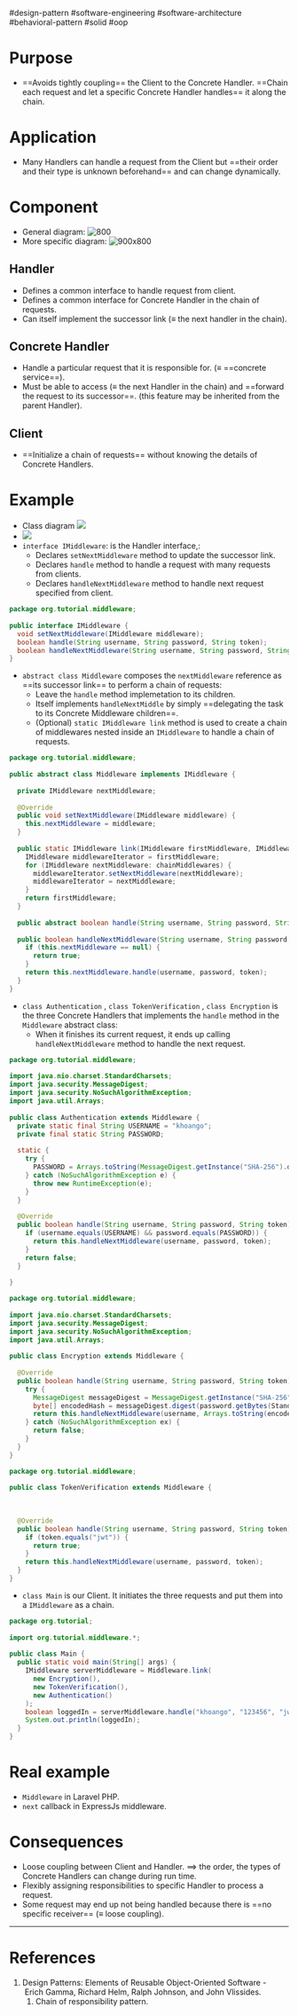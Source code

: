 #design-pattern  #software-engineering  #software-architecture #behavioral-pattern #solid #oop 

# Purpose
- ==Avoids tightly coupling== the Client to the Concrete Handler. ==Chain each request and let a specific Concrete Handler handles== it along the chain.
# Application
- Many Handlers can handle a request from the Client but ==their order and their type is unknown beforehand== and can change dynamically.
# Component
- General diagram: ![800](Pasted%20image%2020240717172829.png)
- More specific diagram: ![900x800](Pasted%20image%2020240717173021.png)
## Handler
- Defines a common interface to handle request from client.
- Defines a common interface for Concrete Handler in the chain of requests.
- Can itself implement the successor link ($\equiv$ the next handler in the chain).
## Concrete Handler
- Handle a particular request that it is responsible for. ($\equiv$ ==concrete service==).
- Must be able to access ($\equiv$ the next Handler in the chain) and ==forward the request to its successor==. (this feature may be inherited from the parent Handler).
## Client
- ==Initialize a chain of requests== without knowing the details of Concrete Handlers.

# Example
- Class diagram ![](Pasted%20image%2020240717180608.png)
- ![](Pasted%20image%2020240717195622.png)
- `interface IMiddleware`: is the Handler interface,:
	- Declares `setNextMiddleware` method to update the successor link.
	- Declares `handle`  method to handle a request with many requests from clients.
	- Declares `handleNextMiddleware` method to handle next request specified from client.
```java
package org.tutorial.middleware;  
  
public interface IMiddleware {  
  void setNextMiddleware(IMiddleware middleware);  
  boolean handle(String username, String password, String token);  
  boolean handleNextMiddleware(String username, String password, String token);  
}
```

- `abstract class Middleware` composes the `nextMiddleware` reference as ==its successor link== to perform a chain of requests:
	- Leave the `handle` method implemetation to its children.
	- Itself implements `handleNextMiddle` by simply ==delegating the task to its Concrete Middleware children==.
	- (Optional) `static IMiddleware link` method is used to create a chain of middlewares nested inside an `IMiddleware` to handle a chain of requests.
```java
package org.tutorial.middleware;  
  
public abstract class Middleware implements IMiddleware {  
  
  private IMiddleware nextMiddleware;  
  
  @Override  
  public void setNextMiddleware(IMiddleware middleware) {  
    this.nextMiddleware = middleware;  
  }  
  
  public static IMiddleware link(IMiddleware firstMiddleware, IMiddleware ...chainMiddlewares) {  
    IMiddleware middlewareIterator = firstMiddleware;  
    for (IMiddleware nextMiddleware: chainMiddlewares) {  
      middlewareIterator.setNextMiddleware(nextMiddleware);  
      middlewareIterator = nextMiddleware;  
    }  
    return firstMiddleware;  
  }  
  
  public abstract boolean handle(String username, String password, String token);  
  
  public boolean handleNextMiddleware(String username, String password, String token) {  
    if (this.nextMiddleware == null) {  
      return true;  
    }  
    return this.nextMiddleware.handle(username, password, token);  
  }  
}
```
- `class Authentication` , `class TokenVerification` , `class Encryption` is the three Concrete Handlers that implements the `handle` method in the `Middleware` abstract class:
	- When it finishes its current request, it ends up calling `handleNextMiddleware` method to handle the next request.
```java
package org.tutorial.middleware;  
  
import java.nio.charset.StandardCharsets;  
import java.security.MessageDigest;  
import java.security.NoSuchAlgorithmException;  
import java.util.Arrays;  
  
public class Authentication extends Middleware {  
  private static final String USERNAME = "khoango";  
  private final static String PASSWORD;  
  
  static {  
    try {  
      PASSWORD = Arrays.toString(MessageDigest.getInstance("SHA-256").digest("123456".getBytes(StandardCharsets.UTF_8)));  
    } catch (NoSuchAlgorithmException e) {  
      throw new RuntimeException(e);  
    }  
  }  
  
  @Override  
  public boolean handle(String username, String password, String token) {  
    if (username.equals(USERNAME) && password.equals(PASSWORD)) {  
      return this.handleNextMiddleware(username, password, token);  
    }  
    return false;  
  }  
  
}
```

```java
package org.tutorial.middleware;  
  
import java.nio.charset.StandardCharsets;  
import java.security.MessageDigest;  
import java.security.NoSuchAlgorithmException;  
import java.util.Arrays;  
  
public class Encryption extends Middleware {  
  
  @Override  
  public boolean handle(String username, String password, String token) {  
    try {  
      MessageDigest messageDigest = MessageDigest.getInstance("SHA-256");  
      byte[] encodedHash = messageDigest.digest(password.getBytes(StandardCharsets.UTF_8));  
      return this.handleNextMiddleware(username, Arrays.toString(encodedHash), token);  
    } catch (NoSuchAlgorithmException ex) {  
      return false;  
    }  
  }  
}
```

```java
package org.tutorial.middleware;  
  
public class TokenVerification extends Middleware {  
  
  
  
  @Override  
  public boolean handle(String username, String password, String token) {  
    if (token.equals("jwt")) {  
      return true;  
    }  
    return this.handleNextMiddleware(username, password, token);  
  }  
}
```

- `class Main` is our Client. It initiates the three requests and put them into a `IMiddleware` as a chain.
```java
package org.tutorial;  
  
import org.tutorial.middleware.*;  
  
public class Main {  
  public static void main(String[] args) {  
    IMiddleware serverMiddleware = Middleware.link(  
      new Encryption(),  
      new TokenVerification(),  
      new Authentication()  
    );  
    boolean loggedIn = serverMiddleware.handle("khoango", "123456", "jwt");  
    System.out.println(loggedIn);  
  }  
}
```

# Real example
- `Middleware` in Laravel PHP.
- `next` callback in ExpressJs middleware. 
# Consequences
- Loose coupling between Client and Handler. $\implies$ the order, the types of Concrete Handlers can change during run time.
- Flexibly assigning responsibilities to specific Handler to process a request.
- Some request may end up not being handled because there is ==no specific receiver== ($\equiv$ loose coupling).

---
# References
1. Design Patterns: Elements of Reusable Object-Oriented Software -  Erich Gamma, Richard Helm, Ralph Johnson, and John Vlissides.
	1. Chain of responsibility pattern.